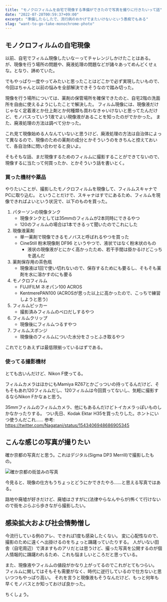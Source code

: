 ```yaml
---
title: "モノクロフィルムを自宅で現像する準備ができたので写真を撮りに行きたいって話"
date: "2022-07-28T00:59:37+09:00"
excerpt: "準備したらしたで、流行病のおかげでまたいけないという愚痴でもある"
slag: "want-to-go-take-monochrome-photo"
---
```


## モノクロフィルムの自宅現像

以前、自宅でフィルム現像したいなーってチャレンジしかけたことはある。
が、現像を行う場所の問題や、廃液処理の問題などが諸々あってめんどくせぇな。となり、諦めていた。

でもやっぱり一度やってみたいと思ったことはどこかで必ず実現したいもので、今回はちゃんと以前の悩みを全部解決できそうなので踏み切った。

現像を行う場所については、薬剤の保管場所を確保できたのと、自宅2階の洗面所を自由に使えるようにしたことで解決した。
フィルム現像には、現像液だけじゃなく定着液とか仕上剤とか何種類も買わなきゃいけないと思ってたんだけど、モノバスっていう1液でよい現像液があることを知ったのがでかかった。
また、廃液処理の方法は調べて分かった。

これ見て現像始める人なんていないと思うけど、廃液処理の方法は自治体によって異なるので、現像のための薬剤の成分とかそういうのをきちんと控えておいて、各自治体に問い合わせると良いよ。



そもそもな話、まだ現像するためのフィルムに撮影することができてないので、現像するに当たって何買ったか、とかそういう話を書いとく。

### 買った機材や薬品

やりたいことが、撮影したモノクロフィルムを現像して、フィルムスキャナでPCに取り込む。
ということだけで、スキャナはすでにあるため、フィルムを現像できればよいという状況で、以下のものを買った。

1. パターソンの現像タンク
    + 現像タンクとしては35mmのフィルムが2本同時にできるやつ
    + 120のフィルムの場合は1本できるって聞いたのでこれにした
1. 現像液薬剤
    + 単一薬剤で現像できるモノバスと呼ばれるやつを買った
    + CineStill 粉末現像剤 DF96 というやつで、液状ではなく粉末状のもの
        - 液状の現像液がとにかく高かったため、若干手間は掛かるけどこっちを選んだ
1. 薬剤保存用の茶色瓶
    + 現像液は1回で使い切れないので、保存するためにも要るし、そもそも薬剤を水に溶かすのにも要る
1. モノクロフィルム
    + FUJIFILM ネオパン100 ACROS
    + KentmerePAN100 (ACROSが思った以上に高かったので、こっちで練習しようと思う)
1. フィルムピッカー
    + 撮影済みフィルムのベロだしするやつ
1. フィルムクリップ
    + 現像後にフィルムつるすやつ
1. フィルムスポンジ
    + 現像後のフィルムについた水分をさっとふき取るやつ

これでとりあえずは最低限揃っているはずである。

### 使ってる撮影機材

とても古いんだけど、Nikon F使ってる。

フィルムカメラはほかにもMamiya RZ67とかごっついの持ってるんだけど、そもそもあれ120フィルムだし、120フィルムは今回買ってないし、気軽に撮影するならNikon Fかなぁと思う。

35mmフィルムのフィルムカメラ、他にもあるんだけどトイカメラっぽいものしかなかったりする。
つい先日、Kodak Ektar H35を買ったりした。ホントにいつ使うんだこれ……
参考: https://twitter.com/Nagatani/status/1543406948686905345


## こんな感じの写真が撮りたい

確か京都の写真だと思う。これはデジタル(Sigma DP3 Merrill)で撮影したもの。

![確か京都の街並みの写真](/assets/want-to-go-take-monochrome-photo/14902798709_5d7c56bd6a_o.jpg)

今見ると、現像の仕方もうちょっとどうにかできたやろ……と思える写真ではある。

路地や廃墟が好きだけど、廃墟はさすがに(法律やらなんやらが)怖くて行けないので街をぶらぶら歩きながら撮影したい。

## 感染拡大および社会情勢憎し

今流行している例のアレ、できれば1度も感染したくない。
変に心配性なので、撮影のために遠くへ出掛けるのをちょっと躊躇っていたりする。
人がいない田舎（自宅周辺）で済ますものアリだとは思うけど、撮った写真を公開するのが個人情報的に躊躇われるため、これも悩ましいところだと思っている。

また、現像液やフィルムの値段がかなり上がってるのでこれがとてもつらい。
フィルムに関してはそもそも需要がなく、時代に逆行しているので仕方ないと思いつつもやっぱり高い。
それを言うと現像液もそうなんだけど、もっと何年も早くモノバスとか知っておけば良かった。

ちくしょう。
